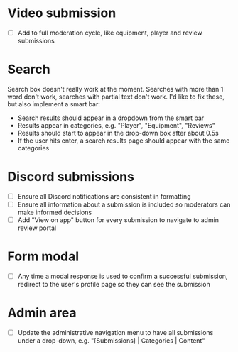 # Video submission
- [ ] Add to full moderation cycle, like equipment, player and review submissions

# Search
Search box doesn't really work at the moment. Searches with more than 1 word don't work, searches with partial text don't work. I'd like to fix these, but also implement a smart bar:

- Search results should appear in a dropdown from the smart bar
- Results appear in categories, e.g. "Player", "Equipment", "Reviews"
- Results should start to appear in the drop-down box after about 0.5s
- If the user hits enter, a search results page should appear with the same categories

# Discord submissions
- [ ] Ensure all Discord notifications are consistent in formatting
- [ ] Ensure all information about a submission is included so moderators can make informed decisions
- [ ] Add "View on app" button for every submission to navigate to admin review portal

# Form modal
- [ ] Any time a modal response is used to confirm a successful submission, redirect to the user's profile page so they can see the submission

# Admin area
- [ ] Update the administrative navigation menu to have all submissions under a drop-down, e.g. "[Submissions] | Categories | Content"
